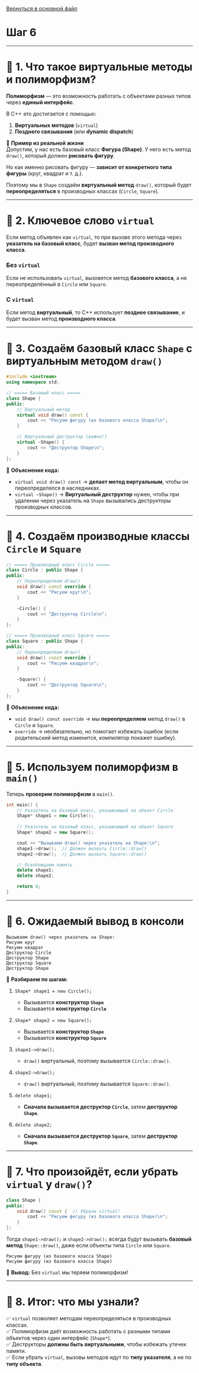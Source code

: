 [Вернуться в основной файл](https://github.com/Yambai/OOP_L2/blob/main/README.md)
# **Шаг 6**

---

# 📌 **1. Что такое виртуальные методы и полиморфизм?**

**Полиморфизм** — это возможность работать с объектами разных типов через **единый интерфейс**.  

В C++ это достигается с помощью:  
1. **Виртуальных методов** (`virtual`)  
2. **Позднего связывания** (или **dynamic dispatch**)  

📌 **Пример из реальной жизни**  
Допустим, у нас есть базовый класс **Фигура (Shape)**. У него есть метод `draw()`, который должен **рисовать фигуру**.  

Но как именно рисовать фигуру — **зависит от конкретного типа фигуры** (круг, квадрат и т. д.).  

Поэтому мы в `Shape` создаём **виртуальный метод** `draw()`, который будет **переопределяться** в производных классах (`Circle`, `Square`).  

---

# 📌 **2. Ключевое слово `virtual`**  

Если метод объявлен как `virtual`, то при вызове этого метода через **указатель на базовый класс**, будет **вызван метод производного класса**.  

### **Без `virtual`**
Если не использовать `virtual`, вызовется метод **базового класса**, а не переопределённый в `Circle` или `Square`.

### **С `virtual`**
Если метод **виртуальный**, то C++ использует **позднее связывание**, и будет вызван метод **производного класса**.

---

# 📌 **3. Создаём базовый класс `Shape` с виртуальным методом `draw()`**
```cpp
#include <iostream>
using namespace std;

// ===== Базовый класс =====
class Shape {
public:
    // Виртуальный метод
    virtual void draw() const {
        cout << "Рисуем фигуру (из базового класса Shape)\n";
    }

    // Виртуальный деструктор (важно!)
    virtual ~Shape() {
        cout << "Деструктор Shape\n";
    }
};
```
📌 **Объяснение кода:**  
- `virtual void draw() const` → **делает метод виртуальным**, чтобы он переопределялся в наследниках.  
- `virtual ~Shape()` → **Виртуальный деструктор** нужен, чтобы при удалении через указатель на `Shape` вызывались деструкторы производных классов.  

---

# 📌 **4. Создаём производные классы `Circle` и `Square`**
```cpp
// ===== Производный класс Circle =====
class Circle : public Shape {
public:
    // Переопределяем draw()
    void draw() const override {
        cout << "Рисуем круг\n";
    }

    ~Circle() {
        cout << "Деструктор Circle\n";
    }
};

// ===== Производный класс Square =====
class Square : public Shape {
public:
    // Переопределяем draw()
    void draw() const override {
        cout << "Рисуем квадрат\n";
    }

    ~Square() {
        cout << "Деструктор Square\n";
    }
};
```
📌 **Объяснение кода:**  
- `void draw() const override` → мы **переопределяем** метод `draw()` в `Circle` и `Square`.  
- `override` → необязательно, но помогает избежать ошибок (если родительский метод изменится, компилятор покажет ошибку).  

---

# 📌 **5. Используем полиморфизм в `main()`**
Теперь **проверим полиморфизм** в `main()`.  

```cpp
int main() {
    // Указатель на базовый класс, указывающий на объект Circle
    Shape* shape1 = new Circle();
    
    // Указатель на базовый класс, указывающий на объект Square
    Shape* shape2 = new Square();

    cout << "Вызываем draw() через указатель на Shape:\n";
    shape1->draw();  // Должен вызвать Circle::draw()
    shape2->draw();  // Должен вызвать Square::draw()

    // Освобождаем память
    delete shape1;  
    delete shape2;

    return 0;
}
```

---

# 📌 **6. Ожидаемый вывод в консоли**  
```
Вызываем draw() через указатель на Shape:
Рисуем круг
Рисуем квадрат
Деструктор Circle
Деструктор Shape
Деструктор Square
Деструктор Shape
```

📌 **Разбираем по шагам:**  
1. `Shape* shape1 = new Circle();`  
   - Вызывается **конструктор `Shape`**  
   - Вызывается **конструктор `Circle`**  

2. `Shape* shape2 = new Square();`  
   - Вызывается **конструктор `Shape`**  
   - Вызывается **конструктор `Square`**  

3. `shape1->draw();`  
   - `draw()` виртуальный, поэтому вызывается `Circle::draw()`.  

4. `shape2->draw();`  
   - `draw()` виртуальный, поэтому вызывается `Square::draw()`.  

5. `delete shape1;`  
   - **Сначала вызывается деструктор `Circle`**, затем **деструктор `Shape`**.  

6. `delete shape2;`  
   - **Сначала вызывается деструктор `Square`**, затем **деструктор `Shape`**.  

---

# 📌 **7. Что произойдёт, если убрать `virtual` у `draw()`?**
```cpp
class Shape {
public:
    void draw() const {  // Убрали virtual!
        cout << "Рисуем фигуру (из базового класса Shape)\n";
    }
};
```
Тогда `shape1->draw();` и `shape2->draw();` всегда будут вызывать **базовый метод** `Shape::draw()`, даже если объекты типа `Circle` или `Square`.  

```
Рисуем фигуру (из базового класса Shape)
Рисуем фигуру (из базового класса Shape)
```
📢 **Вывод:** Без `virtual` мы теряем полиморфизм!

---

# 📌 **8. Итог: что мы узнали?**
✅ `virtual` позволяет методам переопределяться в производных классах.  
✅ Полиморфизм даёт возможность работать с разными типами объектов через один интерфейс (`Shape*`).  
✅ Деструкторы **должны быть виртуальными**, чтобы избежать утечек памяти.  
✅ Если убрать `virtual`, вызовы методов идут по **типу указателя**, а не по **типу объекта**.  
